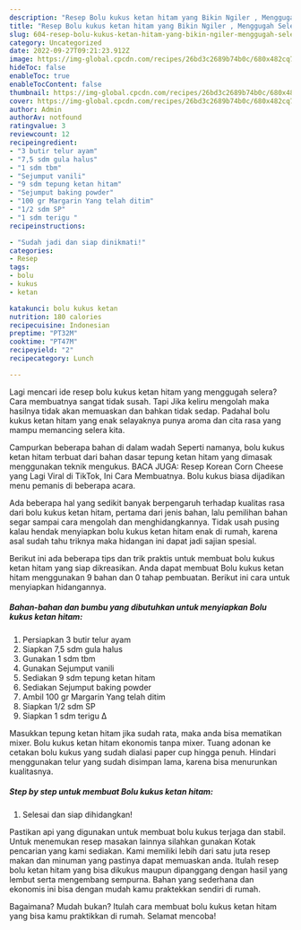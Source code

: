 ```yaml
---
description: "Resep Bolu kukus ketan hitam yang Bikin Ngiler , Menggugah Selera"
title: "Resep Bolu kukus ketan hitam yang Bikin Ngiler , Menggugah Selera"
slug: 604-resep-bolu-kukus-ketan-hitam-yang-bikin-ngiler-menggugah-selera
category: Uncategorized
date: 2022-09-27T09:21:23.912Z
image: https://img-global.cpcdn.com/recipes/26bd3c2689b74b0c/680x482cq70/bolu-kukus-ketan-hitam-foto-resep-utama.jpg
hideToc: false
enableToc: true
enableTocContent: false
thumbnail: https://img-global.cpcdn.com/recipes/26bd3c2689b74b0c/680x482cq70/bolu-kukus-ketan-hitam-foto-resep-utama.jpg
cover: https://img-global.cpcdn.com/recipes/26bd3c2689b74b0c/680x482cq70/bolu-kukus-ketan-hitam-foto-resep-utama.jpg
author: Admin
authorAv: notfound
ratingvalue: 3
reviewcount: 12
recipeingredient:
- "3 butir telur ayam"
- "7,5 sdm gula halus"
- "1 sdm tbm"
- "Sejumput vanili"
- "9 sdm tepung ketan hitam"
- "Sejumput baking powder"
- "100 gr Margarin Yang telah ditim"
- "1/2 sdm SP"
- "1 sdm terigu "
recipeinstructions:

- "Sudah jadi dan siap dinikmati!"
categories:
- Resep
tags:
- bolu
- kukus
- ketan

katakunci: bolu kukus ketan 
nutrition: 180 calories
recipecuisine: Indonesian
preptime: "PT32M"
cooktime: "PT47M"
recipeyield: "2"
recipecategory: Lunch

---
```



Lagi mencari ide resep bolu kukus ketan hitam yang menggugah selera? Cara membuatnya sangat tidak susah. Tapi Jika keliru mengolah maka hasilnya tidak akan memuaskan dan bahkan tidak sedap. Padahal bolu kukus ketan hitam yang enak selayaknya punya aroma dan cita rasa yang mampu memancing selera kita.


Campurkan beberapa bahan di dalam wadah Seperti namanya, bolu kukus ketan hitam terbuat dari bahan dasar tepung ketan hitam yang dimasak menggunakan teknik mengukus. BACA JUGA: Resep Korean Corn Cheese yang Lagi Viral di TikTok, Ini Cara Membuatnya. Bolu kukus biasa dijadikan menu pemanis di beberapa acara.

Ada beberapa hal yang sedikit banyak berpengaruh terhadap kualitas rasa dari bolu kukus ketan hitam, pertama dari jenis bahan, lalu pemilihan bahan segar sampai cara mengolah dan menghidangkannya. Tidak usah pusing kalau hendak menyiapkan bolu kukus ketan hitam enak di rumah, karena asal sudah tahu triknya maka hidangan ini dapat jadi sajian spesial.


Berikut ini ada beberapa tips dan trik praktis untuk membuat bolu kukus ketan hitam yang siap dikreasikan. Anda dapat membuat Bolu kukus ketan hitam menggunakan 9 bahan dan 0 tahap pembuatan. Berikut ini cara untuk menyiapkan hidangannya.

<!--inarticleads1-->

##### Bahan-bahan dan bumbu yang dibutuhkan untuk menyiapkan Bolu kukus ketan hitam:

1. Persiapkan 3 butir telur ayam
1. Siapkan 7,5 sdm gula halus
1. Gunakan 1 sdm tbm
1. Gunakan Sejumput vanili
1. Sediakan 9 sdm tepung ketan hitam
1. Sediakan Sejumput baking powder
1. Ambil 100 gr Margarin Yang telah ditim
1. Siapkan 1/2 sdm SP
1. Siapkan 1 sdm terigu Δ


Masukkan tepung ketan hitam jika sudah rata, maka anda bisa mematikan mixer. Bolu kukus ketan hitam ekonomis tanpa mixer. Tuang adonan ke cetakan bolu kukus yang sudah dialasi paper cup hingga penuh. Hindari menggunakan telur yang sudah disimpan lama, karena bisa menurunkan kualitasnya. 

<!--inarticleads2-->

##### Step by step untuk membuat Bolu kukus ketan hitam:


1. Selesai dan siap dihidangkan!

Pastikan api yang digunakan untuk membuat bolu kukus terjaga dan stabil. Untuk menemukan resep masakan lainnya silahkan gunakan Kotak pencarian yang kami sediakan. Kami memiliki lebih dari satu juta resep makan dan minuman yang pastinya dapat memuaskan anda. Itulah resep bolu ketan hitam yang bisa dikukus maupun dipanggang dengan hasil yang lembut serta mengembang sempurna. Bahan yang sederhana dan ekonomis ini bisa dengan mudah kamu praktekkan sendiri di rumah. 

Bagaimana? Mudah bukan? Itulah cara membuat bolu kukus ketan hitam yang bisa kamu praktikkan di rumah. Selamat mencoba!
